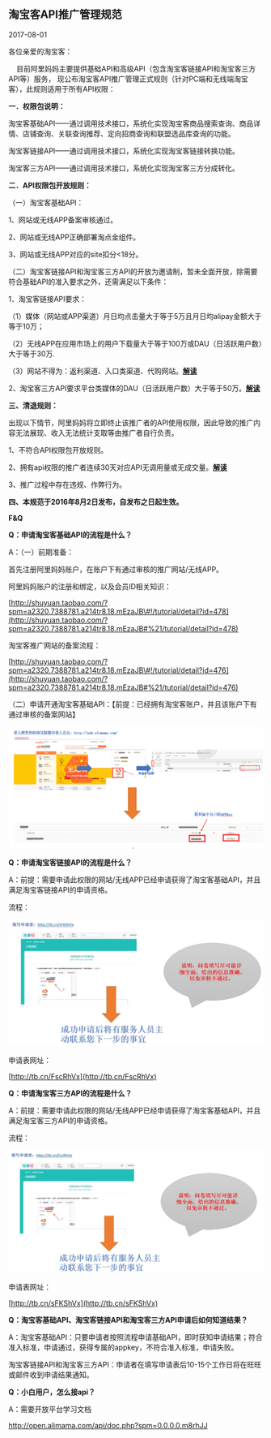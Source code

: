 ## 淘宝客API推广管理规范

 2017-08-01

各位亲爱的淘宝客：

    目前阿里妈妈主要提供基础API和高级API（包含淘宝客链接API和淘宝客三方API等）服务， 现公布淘宝客API推广管理正式规则（针对PC端和无线端淘宝客），此规则适用于所有API权限： 

**一．权限包说明：**

淘宝客基础API——通过调用技术接口，系统化实现淘宝客商品搜索查询、商品详情、店铺查询、关联查询推荐、定向招商查询和联盟选品库查询的功能。

淘宝客链接API——通过调用技术接口，系统化实现淘宝客链接转换功能。

淘宝客三方API——通过调用技术接口，系统化实现淘宝客三方分成转化。



**二．API权限包开放规则：**

（一）淘宝客基础API：

1、网站或无线APP备案审核通过。

2、网站或无线APP正确部署淘点金组件。

3、网站或无线APP对应的site扣分&lt;18分。

（二）淘宝客链接API和淘宝客三方API的开放为邀请制，暂未全面开放，除需要符合基础API的准入要求之外，还需满足以下条件：

1．淘宝客链接API要求：

（1）媒体（网站或APP渠道）月日均点击量大于等于5万且月日均alipay金额大于等于10万；

（2）无线APP在应用市场上的用户下载量大于等于100万或DAU（日活跃用户数）大于等于30万.

（3）网站不得为：返利渠道、入口类渠道、代购网站。[**解读**](http://rule.alimama.com/?spm=a2320.7388781.a214tr8.21.BPJUhL#%21/announce/business/detail?id=8307063&knowledgeid=13439793)

2、淘宝客三方API要求平台类媒体的DAU（日活跃用户数）大于等于50万。[**解读**](http://rule.alimama.com/?spm=a2320.7388781.a214tr8.21.BPJUhL#%21/announce/business/detail?id=8307063&knowledgeid=13439789)



**三、清退规则：**

出现以下情节，阿里妈妈将立即终止该推广者的API使用权限，因此导致的推广内容无法展现、收入无法统计支取等由推广者自行负责。

1、不符合API权限包开放规则。

2、拥有api权限的推广者连续30天对应API无调用量或无成交量。[**解读**](http://rule.alimama.com/?spm=a2320.7388781.a214tr8.21.BPJUhL#%21/announce/business/detail?id=8307063&knowledgeid=20299200)

3、推广过程中存在违规、作弊行为。



**四、本规范于2016年8月2日发布，自发布之日起生效。**



**F&Q**

**Q：申请淘宝客基础API的流程是什么？**

A：（一）前期准备：

首先注册阿里妈妈账户，在账户下有通过审核的推广网站/无线APP。

阿里妈妈账户的注册和绑定，以及会员ID相关知识：

[http://shuyuan.taobao.com/?spm=a2320.7388781.a214tr8.18.mEzaJB\#!/tutorial/detail?id=478](http://shuyuan.taobao.com/?spm=a2320.7388781.a214tr8.18.mEzaJB#%21/tutorial/detail?id=478)

淘宝客推广网站的备案流程：

[http://shuyuan.taobao.com/?spm=a2320.7388781.a214tr8.18.mEzaJB\#!/tutorial/detail?id=476](http://shuyuan.taobao.com/?spm=a2320.7388781.a214tr8.18.mEzaJB#%21/tutorial/detail?id=476)

（二）申请开通淘宝客基础API：【前提：已经拥有淘宝客账户，并且该账户下有通过审核的备案网站】

![](../images/TB1V6bmLXXXXXX4XVXXXXXXXXXX-1103-529.png)

**Q：申请淘宝客链接API的流程是什么？**

A：前提：需要申请此权限的网站/无线APP已经申请获得了淘宝客基础API，并且满足淘宝客链接API的申请资格。

流程：

![](../images/TB1jEzGLXXXXXb1XXXXXXXXXXXX-1166-579.jpg)

申请表网址：

[http://tb.cn/FscRhVx](http://tb.cn/FscRhVx)



**Q：申请淘宝客三方API的流程是什么？**

A：前提：需要申请此权限的网站/无线APP已经申请获得了淘宝客基础API，并且满足淘宝客三方API的申请资格。

流程：

![](../images/TB15kLDLXXXXXXCXpXXXXXXXXXX-1181-572.jpg)

申请表网址：

[http://tb.cn/sFKShVx](http://tb.cn/sFKShVx)



**Q：淘宝客基础API、淘宝客链接API和淘宝客三方API申请后如何知道结果？**

A：淘宝客基础API：只要申请者按照流程申请基础API，即时获知申请结果；符合准入标准，申请通过，获得专属的appkey，不符合准入标准，申请失败。

淘宝客链接API和淘宝客三方API：申请者在填写申请表后10-15个工作日将在旺旺或邮件收到申请结果通知。



**Q：小白用户，怎么接api？**

A：需要开放平台学习文档

http://open.alimama.com/api/doc.php?spm=0.0.0.0.m8rhJJ



